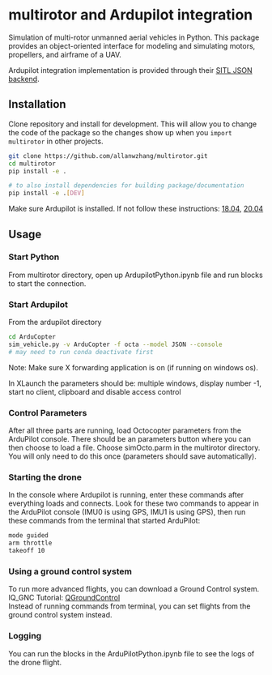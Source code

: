 # multirotor and Ardupilot integration

Simulation of multi-rotor unmanned aerial vehicles in Python. This package provides an object-oriented interface for modeling and simulating motors, propellers, and airframe of a UAV. 

Ardupilot integration implementation is provided through their [SITL JSON backend](https://github.com/ArduPilot/ardupilot/tree/6cb4e6b31da44c0e7531c7f0d60e2880ced11392/libraries/SITL/examples/JSON).

## Installation
Clone repository and install for development. This will allow you to change the code of the package so the changes show up when you `import multirotor` in other projects.

```bash
git clone https://github.com/allanwzhang/multirotor.git
cd multirotor
pip install -e .

# to also install dependencies for building package/documentation
pip install -e .[DEV]
```

Make sure Ardupilot is installed. If not follow these instructions: [18.04](https://github.com/allanwzhang/python-gazebo/blob/main/installArdupilot18.md), [20.04](https://github.com/allanwzhang/python-gazebo/blob/main/installArdupilot20.md)

## Usage
### Start Python
From multirotor directory, open up ArdupilotPython.ipynb file and run blocks to start the connection.
### Start Ardupilot
From the ardupilot directory
```bash
cd ArduCopter
sim_vehicle.py -v ArduCopter -f octa --model JSON --console
# may need to run conda deactivate first
```
Note: Make sure X forwarding application is on (if running on windows os).

In XLaunch the parameters should be: multiple windows, display number -1, start no client, clipboard and disable access control
### Control Parameters
After all three parts are running, load Octocopter parameters from the ArduPilot console. There should be an parameters button where you can then choose to load a file. Choose simOcto.parm in the multirotor directory. You will only need to do this once (parameters should save automatically).
### Starting the drone
In the console where Ardupilot is running, enter these commands after everything loads and connects. Look for these two commands to appear in the ArduPilot console (IMU0 is using GPS, IMU1 is using GPS), then run these commands from the terminal that started ArduPilot:
```bash
mode guided
arm throttle
takeoff 10
```
### Using a ground control system
To run more advanced flights, you can download a Ground Control system.  
IQ_GNC Tutorial: [QGroundControl](https://github.com/Intelligent-Quads/iq_tutorials/blob/master/docs/installing_qgc.md)  
Instead of running commands from terminal, you can set flights from the ground control system instead.
### Logging
You can run the blocks in the ArduPilotPython.ipynb file to see the logs of the drone flight.
